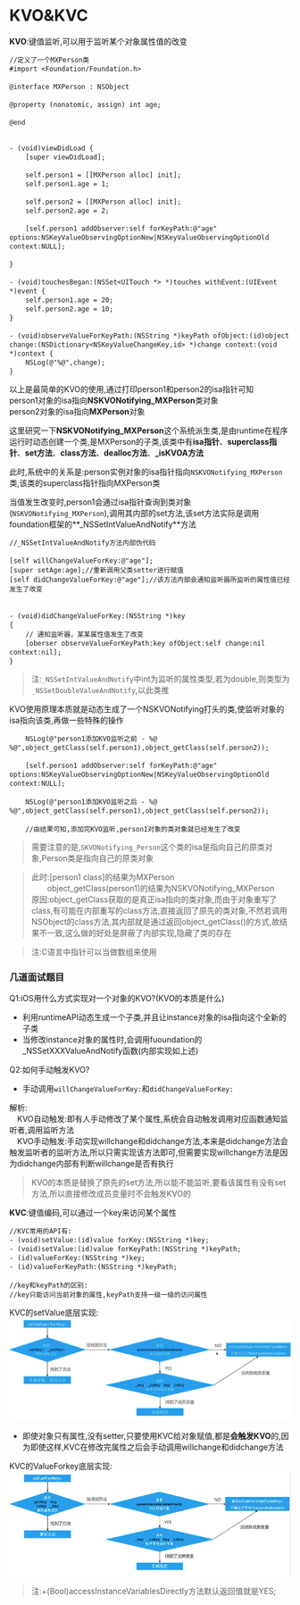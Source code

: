 # KVO&KVC

**KVO**:键值监听,可以用于监听某个对象属性值的改变

```objc
//定义了一个MXPerson类
#import <Foundation/Foundation.h>

@interface MXPerson : NSObject

@property (nonatomic, assign) int age;

@end
```

```objc

- (void)viewDidLoad {
    [super viewDidLoad];
    
    self.person1 = [[MXPerson alloc] init];
    self.person1.age = 1;
    
    self.person2 = [[MXPerson alloc] init];
    self.person2.age = 2;
    
    [self.person1 addObserver:self forKeyPath:@"age" options:NSKeyValueObservingOptionNew|NSKeyValueObservingOptionOld context:NULL];
    
}

- (void)touchesBegan:(NSSet<UITouch *> *)touches withEvent:(UIEvent *)event {
    self.person1.age = 20;
    self.person2.age = 10;
}

- (void)observeValueForKeyPath:(NSString *)keyPath ofObject:(id)object change:(NSDictionary<NSKeyValueChangeKey,id> *)change context:(void *)context {
    NSLog(@"%@",change);
}
```

以上是最简单的KVO的使用,通过打印person1和person2的isa指针可知</br>person1对象的isa指向**NSKVONotifying_MXPerson**类对象</br>person2对象的isa指向**MXPerson**对象

这里研究一下**NSKVONotifying_MXPerson**这个系统派生类,是由runtime在程序运行时动态创建一个类,是MXPerson的子类,该类中有**isa指针**、**superclass指针**、**set方法**、**class方法**、**dealloc方法**、**_isKVOA方法**</br>

此时,系统中的关系是:person实例对象的isa指针指向`NSKVONotifying_MXPerson`类,该类的superclass指针指向MXPerson类

当值发生改变时,person1会通过isa指针查询到类对象(`NSKVONotifying_MXPerson`),调用其内部的set方法,该set方法实际是调用foundation框架的**_NSSetIntValueAndNotify**方法

```objc
//_NSSetIntValueAndNotify方法内部伪代码

[self willChangeValueForKey:@"age"];
[super setAge:age];//重新调用父类setter进行赋值
[self didChangeValueForKey:@"age"];//该方法内部会通知监听器所监听的属性值已经发生了改变


- (void)didChangeValueForKey:(NSString *)key
{
    // 通知监听器，某某属性值发生了改变
    [oberser observeValueForKeyPath:key ofObject:self change:nil context:nil];
}
```

>注:`_NSSetIntValueAndNotify`中int为监听的属性类型,若为double,则类型为`_NSSetDoubleValueAndNotify`,以此类推

KVO使用原理本质就是动态生成了一个NSKVONotifying打头的类,使监听对象的isa指向该类,再做一些特殊的操作

```objc
    NSLog(@"person1添加KVO监听之前 - %@ %@",object_getClass(self.person1),object_getClass(self.person2));
    
    [self.person1 addObserver:self forKeyPath:@"age" options:NSKeyValueObservingOptionNew|NSKeyValueObservingOptionOld context:NULL];
    
    NSLog(@"person1添加KVO监听之后 - %@ %@",object_getClass(self.person1),object_getClass(self.person2));
    
    //由结果可知,添加完KVO监听,person1对象的类对象就已经发生了改变
```

>需要注意的是,`SKVONotifying_Person`这个类的isa是指向自己的原类对象,Person类是指向自己的原类对象

>此时:[person1 class]的结果为MXPerson</br>
>　　object_getClass(person1)的结果为NSKVONotifying_MXPerson</br>
>原因:object_getClass获取的是真正isa指向的类对象,而由于对象重写了class,有可能在内部重写的class方法,直接返回了原先的类对象,不然若调用NSObject的class方法,其内部就是通过返回object_getClass()的方式,故结果不一致,这么做的好处是屏蔽了内部实现,隐藏了类的存在

>注:C语言中指针可以当做数组来使用

### 几道面试题目</br>
Q1:iOS用什么方式实现对一个对象的KVO?(KVO的本质是什么)</br>
   * 利用runtimeAPI动态生成一个子类,并且让instance对象的isa指向这个全新的子类</br>
   * 当修改instance对象的属性时,会调用fuoundation的_NSSetXXXValueAndNotify函数(内部实现如上述)</br>
   
Q2:如何手动触发KVO?</br>
   * 手动调用`willChangeValueForKey:`和`didChangeValueForKey:`

解析:</br>
　KVO自动触发:即有人手动修改了某个属性,系统会自动触发调用对应函数通知监听者,调用监听方法</br>
　KVO手动触发:手动实现willchange和didchange方法,本来是didchange方法会触发监听者的监听方法,所以只需实现该方法即可,但需要实现willchange方法是因为didchange内部有判断willchange是否有执行
 
>KVO的本质是替换了原先的set方法,所以能不能监听,要看该属性有没有set方法,所以直接修改成员变量时不会触发KVO的

**KVC**:键值编码,可以通过一个key来访问某个属性

```objc
//KVC常用的API有:
- (void)setValue:(id)value forKey:(NSString *)key;
- (void)setValue:(id)value forKeyPath:(NSString *)keyPath;
- (id)valueForKey:(NSString *)key;
- (id)valueForKeyPath:(NSString *)keyPath;

//key和keyPath的区别:
//key只能访问当前对象的属性,keyPath支持一级一级的访问属性
```

KVC的setValue底层实现:</br>
![](Snip20180629_11.png)

* 即使对象只有属性,没有setter,只要使用KVC给对象赋值,都是**会触发KVO**的,因为即使这样,KVC在修改完属性之后会手动调用willchange和didchange方法

KVC的ValueForkey底层实现:</br>
![](Snip20180629_13.png)

>注:+(Bool)accessInstanceVariablesDirectly方法默认返回值就是YES;